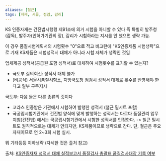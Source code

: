 ```yaml
---
aliases: [철근]
tags: [자재, 서류, 점검, 감리]
---
```


KS 인증자재는 건진법시행령 제91조에 의거 시험을 아니할 수 있다
즉 특별히 발주청(감독), 발주자(인허가기관의 장), 감리가 시험하라는 지시를 안 했으면 생략 가능.

이 경우 품질시험계획서의 시험횟수 "0"으로 적고 비고란에 "KS인증제품 시험생략"으로 기재
KS제품은 시험성적서 대체가 아니라 시험 자체가 생략인 것임

업체제공 성적서(공급원 포함 성적서)로 대체하여 시험횟수를 표기할 수 있는지?
 - 국토부 질의회신: 성적서 대체 불가
 - (비공식) 서울시품질시험소, 지방국토청 점검시 성적서 대체로 횟수를 반영해야 한다고 일부 구두지시

국토부: 다음 둘은 다른 종류의 것이다
  - 코라스 인증받은 기관에서 시험하여 발행한 성적서 (철근 밀시트 포함)
  - 국공립시험기관에서 건진법 양식에 맞게 발행하는 성적서는 다르다
품질관리 업무 지침(건진법) 에서는 국공립시험기관에서 시험한 성적서를 인정한다.
-> 철근 밀시트도 원칙적으로는 대체가 안되지만, KS제품이므로 생략으로 간다. 단, 철근은 주요자재이므로 연 2~3회 시험 실시.

뭐 기타등등 이하생략 (자세한 것은 출처 참고)

출처: [KS인증자재 성적서 대체 실적보고서 품질검사 총괄표 품질검사대장 기록 여부](https://m.blog.naver.com/PostView.naver?blogId=woonsamsa&logNo=222720450032&referrerCode=0&searchKeyword=%EC%B2%A0%EA%B7%BC)